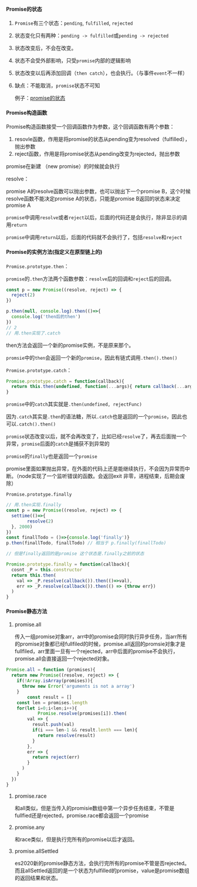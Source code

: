 #### Promise的状态

1. `Promise`有三个状态：`pending`, `fulfilled`, `rejected`

2. 状态变化只有两种：`pending -> fulfilled`或`pending -> rejected` 

3. 状态改变后，不会在改变。

4. 状态不会受外部影响，只受`promise`内部的逻辑影响

5. 状态改变以后再添加回调（`then catch`），也会执行。（与事件`event`不一样）

6. 缺点：不能取消，`promise`状态不可知

   

   例子：[promise的状态](./promise的状态.ts)



#### Promise构造函数

Promise构造函数接受一个回调函数作为参数，这个回调函数有两个参数：

1. resovle函数，作用是将promise的状态从pending变为resolved（fulfilled），抛出参数
2. reject函数，作用是将promise状态从pending改变为rejected，抛出参数



promise在新建 （new promise）的时候就会执行



resolve：

promise A的resolve函数可以抛出参数，也可以抛出下一个promise B，这个时候resolve函数不能决定promise A的状态，只能是promise B返回的状态来决定promise A



`promise`中调用`resolve`或者`reject`以后，后面的代码还是会执行，除非显示的调用`return`

`promise`中调用`return`以后，后面的代码就不会执行了，包括`resolve`和`reject`



#### Promise的实例方法(指定义在原型链上的)

`Promise.prototype.then`：

`promise`的`.then`方法两个函数参数：`resolve`后的回调和`reject`后的回调。

```javascript
const p = new Promise((resolve, reject) => {
  reject(2)
})

p.then(null, console.log).then(()=>{
  console.log('then后的then')
})
// 2
// 用.then实现了.catch
```

then方法会返回一个新的promise实例，不是原来那个。

`promsie`中的`then`会返回一个新的`promise`，因此有链式调用`.then().then()`



`Promise.prototype.catch`：

```js
Promise.prototype.catch = function(callback){
  return this.then(undefined, function(...args){ return callback(...args)})
}
```



`promise`中的`catch`其实就是`.then(undefined, rejectFunc)`

因为`.catch`其实是`.then`的语法糖，所以`.catch`也是返回的一个`promise`，因此也可以`.catch().then()`

​	`promise`状态改变以后，就不会再改变了，比如已经`resolve`了，再去后面抛一个异常，`promise`后面的`catch`是捕获不到异常的

​	`promise`的`finally`也是返回一个`promise`

promise里面如果抛出异常，在外面的代码上还是能继续执行，不会因为异常而中断。（node实现了一个监听错误的函数。会返回exit 非零，进程结束，后期会废除）



`Promise.prototype.finally`

```javascript
// 用.then实现.finally
const p = new Promise((resolve, reject) => {
  settime(()=>{
		resolve(2)
  }, 2000)
})
const finallTodo = ()=>{console.log('finally')}
p.then(finallTodo, finallTodo) // 相当于 p.finally(finallTodo)

// 但是finally返回的是promise 这个状态是.finally之前的状态

Promise.prototype.finally = function(callback){
  cosnt _P = this.constructor
  return this.then(
    val => _P.resolve(callback()).then(()=>val), 
    err => _P.resolve(callback()).then(() => {throw err})
  )
}
```



#### Promise静态方法

1. promise.all 

   传入一组promise对象arr，arr中的promise会同时执行异步任务，当arr所有的promise对象都已经fullfiled的时候，promise.all返回的promsie对象才是fullfiled，arr里面一旦有一个rejected，arr中后面的promise不会执行，promise.all会直接返回一个rejected对象。

```js
Promise.all = function (promises){
  return new Promise((resolve, reject) => {
  	if(!Array.isArray(promises)){
      throw new Error('arguments is not a array')
    }
		const result = []
    const len = promises.length
    for(let i=0;i<len;i++){
			Promise.resolve(promises[i]).then(
      	val => {
          result.push(val)
          if(i === len-1 && result.lenth === len){
            return resolve(result)
          }
        },
        err => {
          return reject(err)
        }
      )
    }
  })
}
```



1. promise.race

   和all类似，但是当传入的promisie数组中第一个异步任务结束，不管是fullfied还是rejected，promise.race都会返回一个promise

2. promise.any

   和race类似，但是执行完所有的promise以后才返回。

3. promise.allSettled 

   es2020新的promise静态方法，会执行完所有的promise不管是否rejected。而且allSettled返回的是一个状态为fulfilled的promise，value是promise数组的返回结果和状态。



